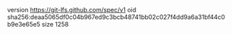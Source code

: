 version https://git-lfs.github.com/spec/v1
oid sha256:deaa5065df0c04b967ed9c3bcb48741bb02c027f4dd9a6a31bf44c0b9e3e65e5
size 1258
